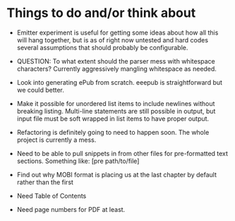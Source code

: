 # Things to do and/or think about
  
* Emitter experiment is useful for getting some ideas about how all this will
  hang together, but is as of right now untested and hard codes several
  assumptions that should probably be configurable.

* QUESTION: To what extent should the parser mess with whitespace characters?
  Currently aggressively mangling whitespace as needed.

* Look into generating ePub from scratch. eeepub is straightforward but we could
  better.

* Make it possible for unordered list items to include newlines without
  breaking listing. Multi-line statements are still possible in output, but
  input file must be soft wrapped in list items to have proper output.

* Refactoring is definitely going to need to happen soon. The whole project is
  currently a mess.

* Need to be able to pull snippets in from other files for pre-formatted text
  sections.  Something like:  [pre path/to/file]

* Find out why MOBI format is placing us at the last chapter by default rather
  than the first

* Need Table of Contents

* Need page numbers for PDF at least.
